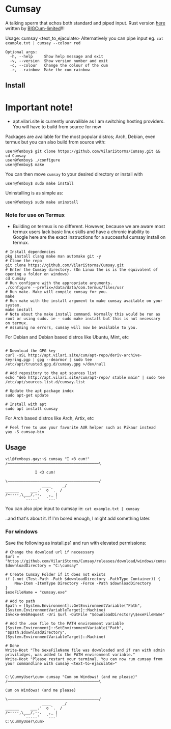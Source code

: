 # Cumsay

A talking sperm that echos both standard and piped input.
Rust version [here](https://github.com/BIGCum-limited/cumday) written by [BIGCum-limited](https://github.com/BIGCum-limited)!!!

Usage: cumsay <text_to_ejaculate>
Alternatively you can pipe input eg. `cat example.txt | cumsay --colour red`
```
Optional args:
  -h, --help     Show help message and exit
  -v, --version  Show version number and exit
  -c, --colour   Change the colour of the cum
  -r, --rainbow  Make the cum rainbow
```
## Install

# Important note! 
-  apt.vilari.site is currently unavailible as I am switching hosting providers. You will have to build from source for now

Packages are available for the most popular distros; Arch, Debian, even termux but you can also build from source with:

```
user@femboy$ git clone https://github.com/VilariStorms/Cumsay.git && cd Cumsay
user@femboy$ ./configure
user@femboy$ make
```
You can then move `cumsay` to your desired directory or install with
```
user@femboy$ sudo make install
```
Uninstalling is as simple as:
```
user@femboy$ sudo make uninstall
```
### Note for use on Termux
- Building on termux is no different. However, because we are aware most termux users lack basic linux skills and have a chronic inability to Google here are the exact instructions for a successful cumsay install on termux.
```
# Install dependencies
pkg install clang make man automake git -y
# Clone the repo
git clone https://github.com/VilariStorms/Cumsay.git
# Enter the Cumsay directory. (On Linux the is is the equivalent of opening a folder on windows)
cd Cumsay
# Run configure with the appropriate arguments.
./configure --prefix=/data/data/com.termux/files/usr
# Run make. Make will compile cumsay for you.
make
# Run make with the install argument to make cumsay available on your system.
make install
# Note about the make install command. Normally this would be run as root or using sudo. ie - sudo make install but this is not necessary on termux.
# Assuming no errors, cumsay will now be available to you.
```

For Debian and Debian based distros like Ubuntu, Mint, etc
```

# Download the GPG key
curl -sSL http://apt.vilari.site/cum/apt-repo/deriv-archive-keyring.pgp | gpg --dearmor | sudo tee /etc/apt/trusted.gpg.d/cumsay.gpg >/dev/null

# Add repository to the apt sources list
echo "deb http://apt.vilari.site/cum/apt-repo/ stable main" | sudo tee /etc/apt/sources.list.d/cumsay.list

# Update the apt package index
sudo apt-get update

# Install with apt
sudo apt install cumsay
```

For Arch based distros like Arch, Artix, etc
```
# Feel free to use your favorite AUR helper such as Pikaur instead
yay -S cumsay-bin
```

## Usage

```
vil@femboys.gay:~$ cumsay "I <3 cum!"
/‒‒‒‒‒‒‒‒‒‒‒‒‒‒‒‒‒‒‒‒‒‒‒‒‒‒‒‒‒‒‒‒‒‒‒‒‒‒‒‒\  

             I <3 cum! 
 
\‒‒‒‒‒‒‒‒‒‒‒‒‒‒‒‒‒‒‒‒‒‒‒‒‒‒‒‒‒‒‒‒‒‒‒‒‒‒‒‒/ 
                ____     _/ 
______     ___.'  o `.  / 
/~----,\___/,--.   ,_ | 
        `-----'   `---'  

```
You can also pipe input to cumsay ie: `cat example.txt | cumsay`

..and that's about it. If I'm bored enough, I might add something later.

### For windows

Save the following as install.ps1 and run with elevated permissions:
```
# Change the download url if neceessary
$url = "https://github.com/VilariStorms/Cumsay/releases/download/windows/cumsay.exe"
$downloadDirectory = "C:\cumsay"

# Create Cumsay Folder if it does not exists
if (-not (Test-Path -Path $downloadDirectory -PathType Container)) {
    New-Item -ItemType Directory -Force -Path $downloadDirectory
}
$exeFileName = "cumsay.exe"

# Add to path
$path = [System.Environment]::GetEnvironmentVariable("Path", [System.EnvironmentVariableTarget]::Machine)
Invoke-WebRequest -Uri $url -OutFile "$downloadDirectory\$exeFileName"

# Add the .exe file to the PATH environment variable
[System.Environment]::SetEnvironmentVariable("Path", "$path;$downloadDirectory", [System.EnvironmentVariableTarget]::Machine)

# Done
Write-Host "The $exeFileName file was downloaded and if ran with admin privilidges, was added to the PATH environment variable."
Write-Host "Please restart your terminal. You can now run cumsay from your commandline with cumsay <text-to-ejaculate>"
```


```

C:\CummyUser\cum> cumsay "Cum on Windows! (and me please)"
/‒‒‒‒‒‒‒‒‒‒‒‒‒‒‒‒‒‒‒‒‒‒‒‒‒‒‒‒‒‒‒‒‒‒‒‒‒‒‒‒\

Cum on Windows! (and me please) 

\‒‒‒‒‒‒‒‒‒‒‒‒‒‒‒‒‒‒‒‒‒‒‒‒‒‒‒‒‒‒‒‒‒‒‒‒‒‒‒‒/ 
                ____     _/ 
______     ___.'  o `.  / 
/~----,\___/,--.   ,_ | 
        `-----'   `---' 
C:\CummyUser\cum> 
```


